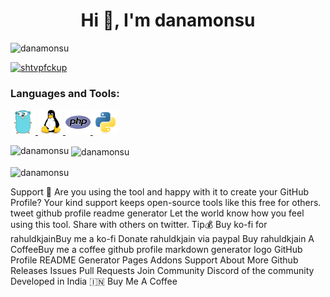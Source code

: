 <h1 align="center">Hi 👋, I'm danamonsu</h1>

<p align="left"> <img src="https://komarev.com/ghpvc/?username=danamonsu&label=Profile%20views&color=0e75b6&style=flat" alt="danamonsu" /> </p>

<p align="left">
<p align="left"> <a href="https://twitter.com/shtvpfckup" target="blank"><img src="https://img.shields.io/twitter/follow/shtvpfckup?logo=twitter&style=for-the-badge" alt="shtvpfckup" /></a>
</p>

<h3 align="left">Languages and Tools:</h3>
<p align="left"> <a href="https://golang.org" target="_blank" rel="noreferrer"> <img src="https://raw.githubusercontent.com/devicons/devicon/master/icons/go/go-original.svg" alt="go" width="40" height="40"/> </a> <a href="https://www.linux.org/" target="_blank" rel="noreferrer"> <img src="https://raw.githubusercontent.com/devicons/devicon/master/icons/linux/linux-original.svg" alt="linux" width="40" height="40"/> </a> <a href="https://www.php.net" target="_blank" rel="noreferrer"> <img src="https://raw.githubusercontent.com/devicons/devicon/master/icons/php/php-original.svg" alt="php" width="40" height="40"/> </a> <a href="https://www.python.org" target="_blank" rel="noreferrer"> <img src="https://raw.githubusercontent.com/devicons/devicon/master/icons/python/python-original.svg" alt="python" width="40" height="40"/> </a> </p>

<p><img align="left" src="https://github-readme-stats.vercel.app/api/top-langs?username=danamonsu&show_icons=true&locale=en&layout=compact" alt="danamonsu" /></p>

<p>&nbsp;<img align="center" src="https://github-readme-stats.vercel.app/api?username=danamonsu&show_icons=true&locale=en" alt="danamonsu" /></p>

<p><img align="center" src="https://github-readme-streak-stats.herokuapp.com/?user=danamonsu&" alt="danamonsu" /></p>

Support 🙏
Are you using the tool and happy with it to create your GitHub Profile?
Your kind support keeps open-source tools like this free for others.
tweet github profile readme generator
Let the world know how you feel using this tool. Share with others on twitter.
Tip💰
Buy ko-fi for rahuldkjainBuy me a ko-fi
Donate rahuldkjain via paypal
Buy rahuldkjain A CoffeeBuy me a coffee
github profile markdown generator logo
GitHub Profile README Generator
Pages
Addons
Support
About
More
Github
Releases
Issues
Pull Requests
Join Community
Discord of the community
Developed in India 🇮🇳
Buy Me A Coffee
